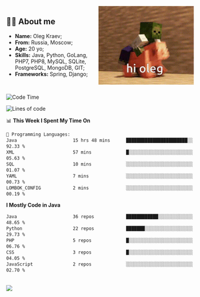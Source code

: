 <img align="right" height="211" width="256" src="res/hi-oleg.gif">
<div>
	<h2>👨‍💻 About me</h2>
	<ul align="left">
	    <li><strong>Name:</strong> Oleg Kraev;</li>
	    <li><strong>From:</strong> Russia, Moscow;</li>
	    <li><strong>Age:</strong> 20 yo;</li>
	    <li><strong>Skills:</strong> Java, Python, GoLang, PHP7, PHP8, MySQL, SQLite, PostgreSQL, MongoDB, GIT;</li>
	    <li><strong>Frameworks:</strong> Spring, Django;</li>
	</ul>
</div>
<br>

<!--START_SECTION:waka-->
![Code Time](http://img.shields.io/badge/Code%20Time-859%20hrs%2052%20mins-blue)

![Lines of code](https://img.shields.io/badge/From%20Hello%20World%20I%27ve%20Written--341%20Thousand%20lines%20of%20code-blue)

📊 **This Week I Spent My Time On** 

```text
💬 Programming Languages: 
Java                     15 hrs 48 mins      ███████████████████████░░   92.33 % 
XML                      57 mins             █░░░░░░░░░░░░░░░░░░░░░░░░   05.63 % 
SQL                      10 mins             ░░░░░░░░░░░░░░░░░░░░░░░░░   01.07 % 
YAML                     7 mins              ░░░░░░░░░░░░░░░░░░░░░░░░░   00.73 % 
LOMBOK_CONFIG            2 mins              ░░░░░░░░░░░░░░░░░░░░░░░░░   00.19 % 

```

**I Mostly Code in Java** 

```text
Java                     36 repos            ████████████░░░░░░░░░░░░░   48.65 % 
Python                   22 repos            ███████░░░░░░░░░░░░░░░░░░   29.73 % 
PHP                      5 repos             █░░░░░░░░░░░░░░░░░░░░░░░░   06.76 % 
CSS                      3 repos             █░░░░░░░░░░░░░░░░░░░░░░░░   04.05 % 
JavaScript               2 repos             ░░░░░░░░░░░░░░░░░░░░░░░░░   02.70 % 

```



<!--END_SECTION:waka-->

<br>
<img align="center" src="https://wakatime.com/share/@hteppl/18a68a4e-e1fb-41eb-b9f2-e999d76b9bac.svg">
